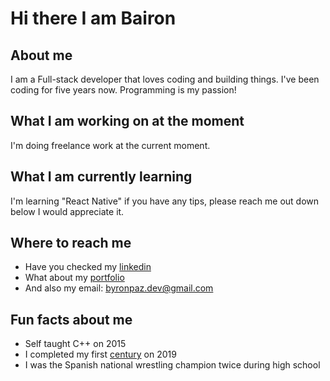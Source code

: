 # Hi there I am Bairon 

## About me
I am a Full-stack developer that loves coding and building things. I've been coding for five years now. Programming is my passion!

## What I am working on at the moment
I'm doing freelance work at the current moment.

## What I am currently learning
I'm learning "React Native" if you have any tips, please reach me out down below I would appreciate it.

## Where to reach me
- Have you checked my [linkedin](https://www.linkedin.com/in/byronpaz/)
- What about my [portfolio](https://baironpaz.com/)
- And also my email: byronpaz.dev@gmail.com

## Fun facts about me
  - Self taught C++ on 2015
  - I completed my first [century](https://en.wikipedia.org/wiki/Century_ride) on 2019
  - I was the Spanish national wrestling champion twice during high school
